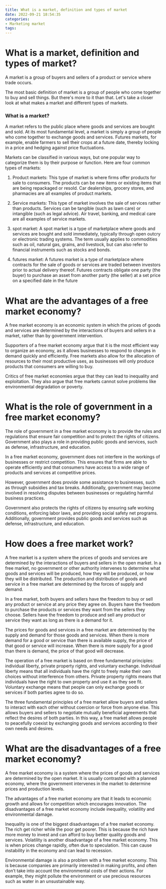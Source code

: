```yaml
---
title: What is a market, definition and types of market
date: 2022-09-21 18:54:35
categories:
- Marketing market
tags:
---
```



#  What is a market, definition and types of market?

A market is a group of buyers and sellers of a product or service where trade occurs.

The most basic definition of market is a group of people who come together to buy and sell things. But there's more to it than that. Let's take a closer look at what makes a market and different types of markets.

### What is a market?

A market refers to the public place where goods and services are bought and sold. At its most fundamental level, a market is simply a group of people who come together to exchange goods and services. Futures markets, for example, enable farmers to sell their crops at a future date, thereby locking in a price and hedging against price fluctuations.

Markets can be classified in various ways, but one popular way to categorize them is by their purpose or function. Here are four common types of markets:

1. Product markets: This type of market is where firms offer products for sale to consumers. The products can be new items or existing items that are being repackaged or resold. Car dealerships, grocery stores, and pharmacies are all examples of product markets.

2. Service markets: This type of market involves the sale of services rather than products. Services can be tangible (such as lawn care) or intangible (such as legal advice). Air travel, banking, and medical care are all examples of service markets.

3. spot market: A spot market is a type of marketplace where goods and services are bought and sold immediately, typically through open outcry or electronic trading systems. The term usually applies to commodities such as oil, natural gas, grains, and livestock, but can also refer to financial instruments such as stocks and bonds.

4. futures market: A futures market is a type of marketplace where contracts for the sale of goods or services are traded between investors prior to actual delivery thereof. Futures contracts obligate one party (the buyer) to purchase an asset from another party (the seller) at a set price on a specified date in the future

#  What are the advantages of a free market economy?

A free market economy is an economic system in which the prices of goods and services are determined by the interactions of buyers and sellers in a market, rather than by government intervention.

Supporters of a free market economy argue that it is the most efficient way to organize an economy, as it allows businesses to respond to changes in demand quickly and efficiently. Free markets also allow for the allocation of resources to their most productive uses, as businesses will only produce products that consumers are willing to buy.

Critics of free market economies argue that they can lead to inequality and exploitation. They also argue that free markets cannot solve problems like environmental degradation or poverty.

#  What is the role of government in a free market economy?

The role of government in a free market economy is to provide the rules and regulations that ensure fair competition and to protect the rights of citizens. Government also plays a role in providing public goods and services, such as defense, infrastructure, and education.

In a free market economy, government does not interfere in the workings of businesses or restrict competition. This ensures that firms are able to operate efficiently and that consumers have access to a wide range of products and services at competitive prices.

However, government does provide some assistance to businesses, such as through subsidies and tax breaks. Additionally, government may become involved in resolving disputes between businesses or regulating harmful business practices.

Government also protects the rights of citizens by ensuring safe working conditions, enforcing labor laws, and providing social safety net programs. Additionally, government provides public goods and services such as defense, infrastructure, and education.

#  How does a free market work?

A free market is a system where the prices of goods and services are determined by the interactions of buyers and sellers in the open market. In a free market, no government or other authority intervenes to determine what goods and services will be produced, how they will be produced, or how they will be distributed. The production and distribution of goods and service in a free market are determined by the forces of supply and demand.

In a free market, both buyers and sellers have the freedom to buy or sell any product or service at any price they agree on. Buyers have the freedom to purchase the products or services they want from the sellers they choose. Sellers have the freedom to produce and sell any product or service they want as long as there is a demand for it.

The prices for goods and services in a free market are determined by the supply and demand for those goods and services. When there is more demand for a good or service than there is available supply, the price of that good or service will increase. When there is more supply for a good than there is demand, the price of that good will decrease.

The operation of a free market is based on three fundamental principles: individual liberty, private property rights, and voluntary exchange. Individual liberty means that all individuals have the right to freely make their own choices without interference from others. Private property rights means that individuals have the right to own property and use it as they see fit. Voluntary exchange means that people can only exchange goods or services if both parties agree to do so.

The three fundamental principles of a free market allow buyers and sellers to interact with each other without coercion or force from anyone else. This allows buyers and sellers to negotiate mutually beneficial agreements that reflect the desires of both parties. In this way, a free market allows people to peacefully coexist by exchanging goods and services according to their own needs and desires.

#  What are the disadvantages of a free market economy?

A free market economy is a system where the prices of goods and services are determined by the open market. It is usually contrasted with a planned economy, where the government intervenes in the market to determine prices and production levels.

The advantages of a free market economy are that it leads to economic growth and allows for competition which encourages innovation. The disadvantages of a free market economy include inequality, volatility and environmental damage.

Inequality is one of the biggest disadvantages of a free market economy. The rich get richer while the poor get poorer. This is because the rich have more money to invest and can afford to buy better quality goods and services. Volatility is another disadvantage of a free market economy. This is when prices change rapidly, often due to speculation. This can cause instability in the economy and can lead to recession.

Environmental damage is also a problem with a free market economy. This is because companies are primarily interested in making profits, and often don’t take into account the environmental costs of their actions. For example, they might pollute the environment or use precious resources such as water in an unsustainable way.